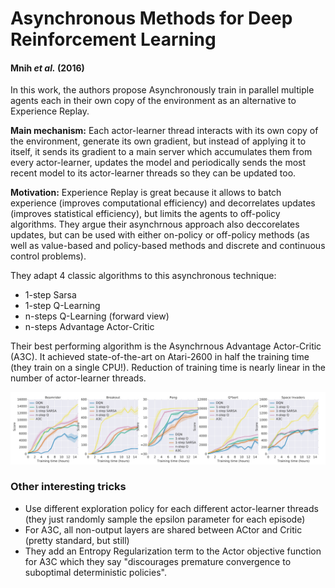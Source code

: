 # Asynchronous Methods for Deep Reinforcement Learning
#### Mnih *et al.* (2016)

In this work, the authors propose Asynchronously train in parallel multiple agents each in their own copy of the environment as an alternative to Experience Replay.

**Main mechanism:** Each actor-learner thread interacts with its own copy of the environment, generate its own gradient, but instead of applying it to itself, it sends its gradient to a main server which accumulates them from every actor-learner, updates the model and periodically sends the most recent model to its actor-learner threads so they can be updated too.

**Motivation:** Experience Replay is great because it allows to batch experience (improves computational efficiency) and decorrelates updates (improves statistical efficiency), but limits the agents to off-policy algorithms. They argue their asynchrnous approach also deccorelates updates, but can be used with either on-policy or off-policy methods (as well as value-based and policy-based methods and discrete and continuous control problems).

They adapt 4 classic algorithms to this asynchronous technique:
* 1-step Sarsa
* 1-step Q-Learning
* n-steps Q-Learning (forward view)
* n-steps Advantage Actor-Critic

Their best performing algorithm is the Asynchrnous Advantage Actor-Critic (A3C). It achieved state-of-the-art on Atari-2600 in half the training time (they train on a single CPU!). Reduction of training time is nearly linear in the number of actor-learner threads.

![environments](fig1.PNG)

### Other interesting tricks

* Use different exploration policy for each different actor-learner threads (they just randomly sample the epsilon parameter for each episode)
* For A3C, all non-output layers are shared between ACtor and Critic (pretty standard, but still)
* They add an Entropy Regularization term to the Actor objective function for A3C which they say "discourages premature convergence to suboptimal deterministic policies".
